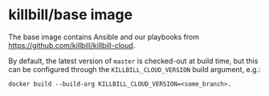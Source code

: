 # killbill/base image

The base image contains Ansible and our playbooks from https://github.com/killbill/killbill-cloud.

By default, the latest version of `master` is checked-out at build time, but this can be configured through the `KILLBILL_CLOUD_VERSION` build argument, e.g.:

```
docker build --build-arg KILLBILL_CLOUD_VERSION=<some_branch>.
```